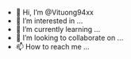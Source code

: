 - 👋 Hi, I’m @Vituong94xx
- 👀 I’m interested in ...
- 🌱 I’m currently learning ...
- 💞️ I’m looking to collaborate on ...
- 📫 How to reach me ...

<!---
Vituong94xx/Vituong94xx is a ✨ special ✨ repository because its `README.md` (this file) appears on your GitHub profile.
You can click the Preview link to take a look at your changes.
--->

